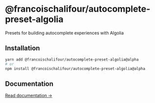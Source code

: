 # @francoischalifour/autocomplete-preset-algolia

Presets for building autocomplete experiences with Algolia

## Installation

```sh
yarn add @francoischalifour/autocomplete-preset-algolia@alpha
# or
npm install @francoischalifour/autocomplete-preset-algolia@alpha
```

## Documentation

[Read documentation →](https://autocomplete-experimental.netlify.app/docs/highlightAlgoliaHit)
